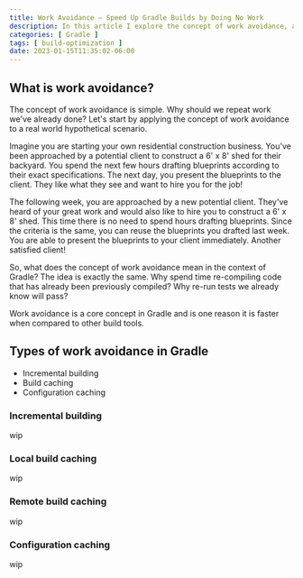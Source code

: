 ```yaml
---
title: Work Avoidance — Speed Up Gradle Builds by Doing No Work
description: In this article I explore the concept of work avoidance, a way to improve build speeds — by doing no work at all.
categories: [ Gradle ]
tags: [ build-optimization ]
date: 2023-01-15T11:35:02-06:00
---
```


<!--more-->

## What is work avoidance?

The concept of work avoidance is simple. Why should we repeat work we've already done? Let's start by applying the concept of work avoidance to a real world hypothetical scenario.

Imagine you are starting your own residential construction business. You've been approached by a potential client to construct a 6' x 8' shed for their backyard. You spend the next few hours drafting blueprints according to their exact specifications. The next day, you present the blueprints to the client. They like what they see and want to hire you for the job!

The following week, you are approached by a new potential client. They've heard of your great work and would also like to hire you to construct a 6' x 8' shed. This time there is no need to spend hours drafting blueprints. Since the criteria is the same, you can reuse the blueprints you drafted last week. You are able to present the blueprints to your client immediately. Another satisfied client!

So, what does the concept of work avoidance mean in the context of Gradle? The idea is exactly the same. Why spend time re-compiling code that has  already been previously compiled? Why re-run tests we already know will pass?

Work avoidance is a core concept in Gradle and is one reason it is faster when compared to other build tools.

## Types of work avoidance in Gradle

- Incremental building
- Build caching
- Configuration caching

### Incremental building

wip

### Local build caching

wip

### Remote build caching

wip

### Configuration caching

wip
